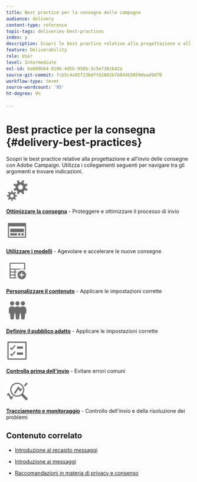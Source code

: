 ```yaml
---
title: Best practice per la consegna delle campagne
audience: delivery
content-type: reference
topic-tags: deliveries-best-practices
index: y
description: Scopri le best practice relative alla progettazione e all’invio delle consegne con Adobe Campaign.
feature: Deliverability
role: User
level: Intermediate
exl-id: ba080b64-9106-4d5b-958b-3c5e738cb42a
source-git-commit: fcb5c4a92f23bdffd1082b7b044b5859dead9d70
workflow-type: tm+mt
source-wordcount: '95'
ht-degree: 9%

---
```


# Best practice per la consegna {#delivery-best-practices}

Scopri le best practice relative alla progettazione e all’invio delle consegne con Adobe Campaign. Utilizza i collegamenti seguenti per navigare tra gli argomenti e trovare indicazioni.

<img src="assets/do-not-localize/optimize.svg"  width="60px">

**[Ottimizzare la consegna](optimize-delivery.md)** - Proteggere e ottimizzare il processo di invio

<img src="assets/do-not-localize/design.svg"  width="60px">

**[Utilizzare i modelli](use-templates.md)** - Agevolare e accelerare le nuove consegne

<img src="assets/do-not-localize/custom.svg"  width="60px">

**[Personalizzare il contenuto](design-and-personalize.md)** - Applicare le impostazioni corrette

<img src="assets/do-not-localize/profiles.svg"  width="60px">

**[Definire il pubblico adatto](define-the-right-audience.md)** - Applicare le impostazioni corrette

<img src="assets/do-not-localize/start.svg"  width="60px">

**[Controlla prima dell’invio](check-before-sending.md)** - Evitare errori comuni

<img src="assets/do-not-localize/troubleshoot.svg"  width="60px">

**[Tracciamento e monitoraggio](track-and-monitor.md)** - Controllo dell&#39;invio e della risoluzione dei problemi

## Contenuto correlato

* [Introduzione al recapito messaggi](../../sending/using/about-deliverability.md)

* [Introduzione ai messaggi](../../channels/using/get-started-communication-channels.md)

* [Raccomandazioni in materia di privacy e consenso](../../start/using/privacy.md)
